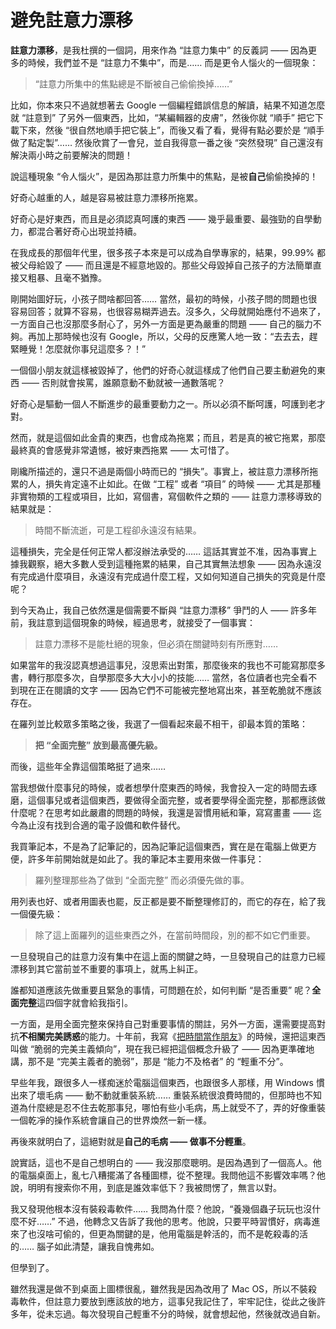 
# 避免註意力漂移

**註意力漂移**，是我杜撰的一個詞，用來作為 “註意力集中” 的反義詞 —— 因為更多的時候，我們並不是 “註意力不集中”，而是…… 而是更令人惱火的一個現象：

> “註意力所集中的焦點總是不斷被自己偷偷換掉……”

比如，你本來只不過就想著去 Google 一個編程錯誤信息的解讀，結果不知道怎麼就 “註意到” 了另外一個東西，比如，“某編輯器的皮膚”，然後你就 “順手” 把它下載下來，然後 “很自然地順手把它裝上”，而後又看了看，覺得有點必要於是 “順手做了點定製”…… 然後欣賞了一會兒，並自我得意一番之後 “突然發現” 自己還沒有解決兩小時之前要解決的問題！

說這種現象 “令人惱火”，是因為那註意力所集中的焦點，是被**自己**偷偷換掉的！

好奇心越重的人，越是容易被註意力漂移所拖累。

好奇心是好東西，而且是必須認真呵護的東西 —— 幾乎最重要、最強勁的自學動力，都混合著好奇心出現並持續。

在我成長的那個年代里，很多孩子本來是可以成為自學專家的，結果，99.99% 都被父母給毀了 —— 而且還是不經意地毀的。那些父母毀掉自己孩子的方法簡單直接又粗暴、且毫不猶豫。

剛開始圖好玩，小孩子問啥都回答…… 當然，最初的時候，小孩子問的問題也很容易回答；就算不容易，也很容易糊弄過去。沒多久，父母就開始應付不過來了，一方面自己也沒那麼多耐心了，另外一方面是更為嚴重的問題 —— 自己的腦力不夠。再加上那時候也沒有 Google，所以，父母的反應驚人地一致：“去去去，趕緊睡覺！怎麼就你事兒這麼多？！”

一個個小朋友就這樣被毀掉了，他們的好奇心就這樣成了他們自己要主動避免的東西 —— 否則就會挨罵，誰願意動不動就被一通數落呢？

好奇心是驅動一個人不斷進步的最重要動力之一。所以必須不斷呵護，呵護到老才對。

然而，就是這個如此金貴的東西，也會成為拖累；而且，若是真的被它拖累，那麼最終真的會感覺非常遺憾，被好東西拖累 —— 太可惜了。

剛纔所描述的，還只不過是兩個小時而已的 “損失”。事實上，被註意力漂移所拖累的人，損失肯定遠不止如此。在做 “工程” 或者 “項目” 的時候 —— 尤其是那種非實物類的工程或項目，比如，寫個書，寫個軟件之類的 —— 註意力漂移導致的結果就是：

> 時間不斷流逝，可是工程卻永遠沒有結果。

這種損失，完全是任何正常人都沒辦法承受的…… 這話其實並不准，因為事實上據我觀察，絕大多數人受到這種拖累的結果，自己其實無法想象 —— 因為永遠沒有完成過什麼項目，永遠沒有完成過什麼工程，又如何知道自己損失的究竟是什麼呢？

到今天為止，我自己依然還是個需要不斷與 “註意力漂移” 爭鬥的人 —— 許多年前，我註意到這個現象的時候，經過思考，就接受了一個事實：

> 註意力漂移不是能杜絕的現象，但必須在關鍵時刻有所應對……

如果當年的我沒認真想過這事兒，沒思索出對策，那麼後來的我也不可能寫那麼多書，轉行那麼多次，自學那麼多大大小小的技能…… 當然，各位讀者也完全看不到現在正在閱讀的文字 —— 因為它們不可能被完整地寫出來，甚至乾脆就不應該存在。

在羅列並比較眾多策略之後，我選了一個看起來最不相干，卻最本質的策略：

> **把 “全面完整” 放到最高優先級。**

而後，這些年全靠這個策略挺了過來……

當我想做什麼事兒的時候，或者想學什麼東西的時候，我會投入一定的時間去琢磨，這個事兒或者這個東西，要做得全面完整，或者要學得全面完整，那都應該做什麼呢？在思考如此嚴肅的問題的時候，我還是習慣用紙和筆，寫寫畫畫 —— 迄今為止沒有找到合適的電子設備和軟件替代。

我買筆記本，不是為了記筆記的，因為記筆記這個東西，實在是在電腦上做更方便，許多年前開始就是如此了。我的筆記本主要用來做一件事兒：

> 羅列整理那些為了做到 “全面完整” 而必須優先做的事。

用列表也好、或者用圖表也罷，反正都是要不斷整理修訂的，而它的存在，給了我一個優先級：

> 除了這上面羅列的這些東西之外，在當前時間段，別的都不如它們重要。

一旦發現自己的註意力沒有集中在這上面的關鍵之時，一旦發現自己的註意力已經漂移到其它當前並不重要的事項上，就馬上糾正。

誰都知道應該先做重要且緊急的事情，可問題在於，如何判斷 “是否重要” 呢？**全面完整**這四個字就會給我指引。

一方面，是用全面完整來保持自己對重要事情的關註，另外一方面，還需要提高對抗**不相關完美誘惑**的能力。十年前，我寫《[把時間當作朋友](https://github.com/xiaolai/time-as-a-friend)》的時候，還把這東西叫做 “脆弱的完美主義傾向”，現在我已經把這個概念升級了 —— 因為更準確地講，那不是 “完美主義者的脆弱”，那是 “能力不及格者” 的 “輕重不分”。

早些年我，跟很多人一樣痴迷於電腦這個東西，也跟很多人那樣，用 Windows 慣出來了壞毛病 —— 動不動就重裝系統…… 重裝系統很浪費時間的，但那時也不知道為什麼總是忍不住去乾那事兒，哪怕有些小毛病，馬上就受不了，弄的好像重裝一個乾凈的操作系統會讓自己的世界煥然一新一樣。

再後來就明白了，這絕對就是**自己的毛病 —— 做事不分輕重**。

說實話，這也不是自己想明白的 —— 我沒那麼聰明。是因為遇到了一個高人。他的電腦桌面上，亂七八糟擺滿了各種圖標，從不整理。我問他這不影響效率嗎？他說，明明有搜索你不用，到底是誰效率低下？我被問愣了，無言以對。

我又發現他根本沒有裝殺毒軟件…… 我問為什麼？他說，“養幾個蟲子玩玩也沒什麼不好……” 不過，他轉念又告訴了我他的思考。他說，只要平時習慣好，病毒進來了也沒啥可偷的，但更為關鍵的是，他用電腦是幹活的，而不是乾殺毒的活的…… 腦子如此清楚，讓我自愧弗如。

但學到了。

雖然我還是做不到桌面上圖標很亂，雖然我是因為改用了 Mac OS，所以不裝殺毒軟件，但註意力要放到應該放的地方，這事兒我記住了，牢牢記住，從此之後許多年，從未忘過。每次發現自己輕重不分的時候，就會想起他，然後就改過自新。
